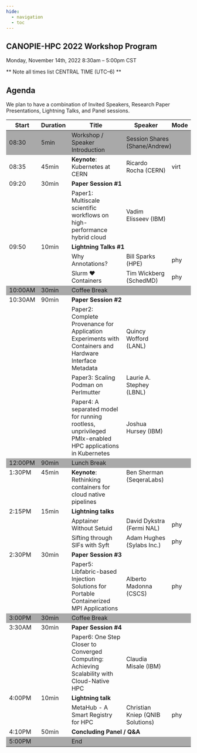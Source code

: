 ```yaml
---
hide:
  - navigation
  - toc
---
```


## CANOPIE-HPC 2022 Workshop Program
Monday, November 14th, 2022
8:30am – 5:00pm CST

** Note all times list CENTRAL TIME (UTC–6) **


## Agenda

We plan to have a combination of Invited Speakers, Research Paper Presentations, Lightning Talks, and Panel sessions.

<table>
<thead>
  <tr>
    <th>Start</th>
    <th>Duration</th>
    <th>Title</th>
    <th>Speaker</th>
    <th>Mode</th>
  </tr>
</thead>
<tbody>
    <tr style="background-color:#A9A9A9">
        <td>08:30</td>
        <td>5min</td>
        <td>Workshop / Speaker Introduction</td>
        <td colspan="2">Session Shares (Shane/Andrew)</td>
    </tr>
    <tr>
        <td>08:35</td>
        <td>45min</td>
        <td><b>Keynote</b>: Kubernetes at CERN</td>
        <td>Ricardo Rocha (CERN)</td>
        <td>virt</td>
    </tr>
    <tr>
        <td style="vertical-align:top" rowspan="2">09:20</td>
        <td style="vertical-align:top" rowspan="2">30min</td>
        <td colspan="4"><b>Paper Session #1</b></td>
    </tr>
    <tr>
        <td>Paper1: Multiscale scientific workflows on high-performance hybrid cloud</td>
        <td>Vadim Elisseev (IBM)</td>
        <td></td>
    </tr>
    <tr>
        <td style="vertical-align:top" rowspan="3">09:50</td>
        <td style="vertical-align:top" rowspan="3">10min</td>
        <td colspan="4"><b>Lightning Talks #1</b></td>
    </tr>
     <tr>
        <td style="vertical-align:top">Why Annotations?</td>
        <td>Bill Sparks (HPE)</td>
        <td>phy</td>
    </tr>
    <tr>
        <td style="vertical-align:top" >Slurm &hearts; Containers</td>
        <td style="vertical-align:top" >Tim Wickberg (SchedMD)</td>
        <td>phy</td>
    </tr>
    <tr style="background-color:#A9A9A9">
        <td>10:00AM</td>
        <td>30min</td>
        <td colspan="3">Coffee Break</td>
    </tr>
    <tr>
        <td style="vertical-align:top" rowspan="4">10:30AM</td>
        <td style="vertical-align:top" rowspan="4">90min</td>
        <td colspan="3"><b>Paper Session #2</b></td>
    </tr>
    <tr>
        <td>Paper2: Complete Provenance for Application Experiments with Containers and Hardware Interface Metadata</td>
        <td>Quincy Wofford (LANL)</td>
        <td></td>
    </tr>
    <tr>
        <td>Paper3: Scaling Podman on Perlmutter</td>
        <td>Laurie A. Stephey (LBNL)</td>
        <td></td>
    </tr>
    <tr>
        <td>Paper4: A separated model for running rootless, unprivileged PMIx-enabled HPC applications in Kubernetes</td>
        <td>Joshua Hursey (IBM)</td>
        <td></td>
    </tr>
    <tr style="background-color:#A9A9A9">
        <td>12:00PM</td>
        <td>90min</td>
        <td colspan="3">Lunch Break</td>
    </tr>
    <tr>
        <td style="vertical-align:top">1:30PM</td>
        <td style="vertical-align:top">45min</td>
        <td style="vertical-align:top"><b>Keynote</b>: Rethinking containers for cloud native pipelines </td>
        <td style="vertical-align:top">Ben Sherman (SeqeraLabs)</td>
        <td></td>
    </tr>
    <tr>
        <td style="vertical-align:top" rowspan="3">2:15PM</td>
        <td style="vertical-align:top" rowspan="3">15min</td>
        <td colspan="3"><b>Lightning talks</b></td>
    </tr>
    <tr>
        <td>Apptainer Without Setuid</td>
        <td>David Dykstra (Fermi NAL)</td>
        <td>phy</td>
    </tr>
    <tr>
        <td>Sifting through SIFs with Syft</td>
        <td>Adam Hughes (Sylabs Inc.)</td>
        <td>phy</td>
    </tr>
    <tr>
        <td style="vertical-align:top"  rowspan="2">2:30PM</td>
        <td style="vertical-align:top"  rowspan="2">30min</td>
        <td colspan="3"><b>Paper Session #3</b></td>
    </tr>
    <tr>
        <td>Paper5: Libfabric-based Injection Solutions for Portable Containerized MPI Applications</td>
        <td>Alberto Madonna (CSCS)</td>
        <td>phy</td>
    </tr>
    <tr style="background-color:#A9A9A9">
        <td>3:00PM</td>
        <td>30min</td>
        <td colspan="3">Coffee Break</td>
    </tr>
    <tr>
        <td style="vertical-align:top" rowspan="2">3:30AM</td>
        <td style="vertical-align:top" rowspan="2">30min</td>
        <td colspan="3"><b>Paper Session #4</b></td>
    </tr>
    <tr>
        <td>Paper6: One Step Closer to Converged Computing: Achieving Scalability with Cloud-Native HPC</td>
        <td>Claudia Misale (IBM)</td>
        <td></td>
    </tr>
    <tr>
        <td style="vertical-align:top" rowspan="2">4:00PM</td>
        <td style="vertical-align:top" rowspan="2">10min</td>
        <td colspan="3"><b>Lightning talk</b></td>
    </tr>
    <tr>
        <td>MetaHub - A Smart Registry for HPC</td>
        <td>Christian Kniep (QNIB Solutions)</td>
        <td>phy</td>
    </tr> 
    <tr>
        <td>4:10PM</td>
        <td>50min</td>
        <td colspan="3"><b>Concluding Panel / Q&A</b></td>
    </tr>
    <tr style="background-color:#A9A9A9">
        <td colspan="2">5:00PM</td>
        <td colspan="3">End</td>
    </tr>
</tbody>
</table>
